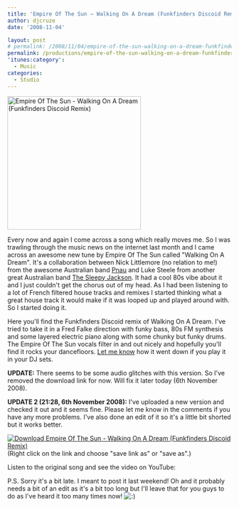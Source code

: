 ```yaml
---
title: 'Empire Of The Sun – Walking On A Dream (Funkfinders Discoid Remix)'
author: djcruze
date: '2008-11-04'

layout: post
# permalink: /2008/11/04/empire-of-the-sun-walking-on-a-dream-funkfinders-discoid-remix/
permalink: /productions/empire-of-the-sun-walking-on-a-dream-funkfinders-discoid-remix/
'itunes:category':
  - Music
categories:
  - Studio
---
```


[<img src="http://www.djcruze.co.uk/cms/wp-content/uploads/2008/11/empire-of-the-sun-walking-on-a-dream-funkfinders-discoid-remix-300x300.jpg" alt="Empire Of The Sun - Walking On A Dream (Funkfinders Discoid Remix)" title="Empire Of The Sun - Walking On A Dream (Funkfinders Discoid Remix)" width="300" height="300" class="size-medium wp-image-559 normal" />][1]

Every now and again I come across a song which really moves me. So I was trawling through the music news on the internet last month and I came across an awesome new tune by Empire Of The Sun called "Walking On A Dream". It's a collaboration between Nick Littlemore (no relation to me!) from the awesome Australian band [Pnau][2] and Luke Steele from another great Australian band [The Sleepy Jackson][3]. It had a cool 80s vibe about it and I just couldn't get the chorus out of my head. As I had been listening to a lot of French filtered house tracks and remixes I started thinking what a great house track it would make if it was looped up and played around with. So I started doing it.

Here you'll find the Funkfinders Discoid remix of Walking On A Dream. I've tried to take it in a Fred Falke direction with funky bass, 80s FM synthesis and some layered electric piano along with some chunky but funky drums. The Empire Of The Sun vocals filter in and out nicely and hopefully you'll find it rocks your dancefloors. [Let me know][4] how it went down if you play it in your DJ sets.

**UPDATE:** There seems to be some audio glitches with this version. So I've removed the download link for now. Will fix it later today (6th November 2008).

**UPDATE 2 (21:28, 6th November 2008):** I've uploaded a new version and checked it out and it seems fine. Please let me know in the comments if you have any more problems. I've also done an edit of it so it's a little bit shorted but it works better.

[![Download Empire Of The Sun - Walking On A Dream (Funkfinders Discoid Remix)][5]][6]  
(Right click on the link and choose "save link as" or "save as".)

Listen to the original song and see the video on YouTube:

P.S. Sorry it's a bit late. I meant to post it last weekend! Oh and it probably needs a bit of an edit as it's a bit too long but I'll leave that for you guys to do as I've heard it too many times now! <img src="http://www.djcruze.co.uk/cms/wp-includes/images/smilies/icon_smile.gif" alt=":)" class="wp-smiley" />

[1]: http://www.djcruze.co.uk/cms/wp-content/uploads/2008/11/empire-of-the-sun-walking-on-a-dream-funkfinders-discoid-remix.jpg
[2]: http://www.myspace.com/pnaupnau
[3]: http://www.myspace.com/thesleepyjackson
[4]: /cms/contact
[5]: http://www.djcruze.co.uk/cms/wp-content/DownloadButton.gif
[6]: http://djcruzeaudio.co.uk/productions/Empire%20Of%20The%20Sun%20-%20Walking%20On%20A%20Dream%20(Funkfinders%20Discoid%20Remix).mp3
